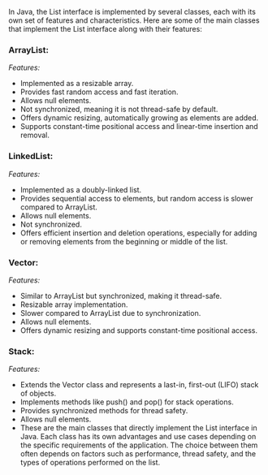 
In Java, the List interface is implemented by several classes, each with its own set of features and characteristics. Here are some of the main classes that implement the List interface along with their features:

### ArrayList:

*Features:*
- Implemented as a resizable array.
- Provides fast random access and fast iteration.
- Allows null elements.
- Not synchronized, meaning it is not thread-safe by default.
- Offers dynamic resizing, automatically growing as elements are added.
- Supports constant-time positional access and linear-time insertion and removal.


### LinkedList:

*Features:*
- Implemented as a doubly-linked list.
- Provides sequential access to elements, but random access is slower compared to ArrayList.
- Allows null elements.
- Not synchronized.
- Offers efficient insertion and deletion operations, especially for adding or removing elements from the beginning or middle of the list.


### Vector:

*Features:*
- Similar to ArrayList but synchronized, making it thread-safe.
- Resizable array implementation.
- Slower compared to ArrayList due to synchronization.
- Allows null elements.
- Offers dynamic resizing and supports constant-time positional access.


### Stack:

*Features:*

- Extends the Vector class and represents a last-in, first-out (LIFO) stack of objects.
- Implements methods like push() and pop() for stack operations.
- Provides synchronized methods for thread safety.
- Allows null elements.
- These are the main classes that directly implement the List interface in Java. Each class has its own advantages and use cases depending on the specific requirements of the application. The choice between them often depends on factors such as performance, thread safety, and the types of operations performed on the list.
